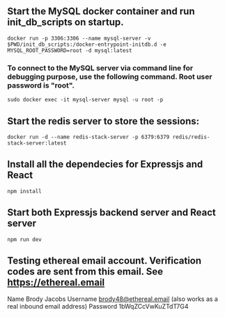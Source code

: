 ## Start the MySQL docker container and run init_db_scripts on startup.
```
docker run -p 3306:3306 --name mysql-server -v $PWD/init_db_scripts:/docker-entrypoint-initdb.d -e MYSQL_ROOT_PASSWORD=root -d mysql:latest
```

### To connect to the MySQL server via command line for debugging purpose, use the following command. Root user password is "root".
```
sudo docker exec -it mysql-server mysql -u root -p
```

## Start the redis server to store the sessions:
```
docker run -d --name redis-stack-server -p 6379:6379 redis/redis-stack-server:latest
```

<!-- ## Use docker to start the server:
### Build the main docker image:
```
docker build -t mywebapp .
```


## build the server locally: -->
## Install all the dependecies for Expressjs and React
```
npm install
```

## Start both Expressjs backend server and React server
```
npm run dev
```

## Testing ethereal email account. Verification codes are sent from this email. See https://ethereal.email
Name    	Brody Jacobs
Username 	brody48@ethereal.email (also works as a real inbound email address)
Password 	1bWqZCcVwKuZTdT7G4


